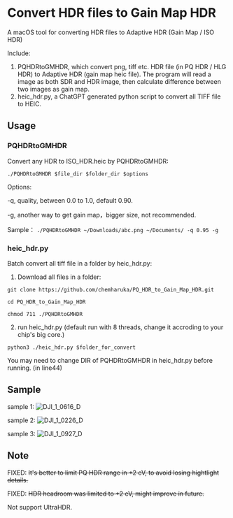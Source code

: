 # Convert HDR files to Gain Map HDR

A macOS tool for converting HDR files to Adaptive HDR (Gain Map / ISO HDR)

Include:

1. PQHDRtoGMHDR, which convert png, tiff etc. HDR file (in PQ HDR / HLG HDR) to Adaptive HDR (gain map heic file). The program will read a image as both SDR and HDR image, then calculate difference between two images as gain map.
2. heic_hdr.py, a ChatGPT generated python script to convert all TIFF file to HEIC.

## Usage

### PQHDRtoGMHDR

Convert any HDR to ISO_HDR.heic by PQHDRtoGMHDR:

`./PQHDRtoGMHDR $file_dir $folder_dir $options`

Options:

-q, quality, between 0.0 to 1.0, default 0.90.

-g, another way to get gain map，bigger size, not recommended.

Sample： `./PQHDRtoGMHDR ~/Downloads/abc.png ~/Documents/ -q 0.95 -g`

### heic_hdr.py

Batch convert all tiff file in a folder by heic_hdr.py:

1. Download all files in a folder:

`git clone https://github.com/chemharuka/PQ_HDR_to_Gain_Map_HDR.git`

`cd PQ_HDR_to_Gain_Map_HDR`

`chmod 711 ./PQHDRtoGMHDR`

2. run heic_hdr.py (default run with 8 threads, change it accroding to your chip's big core.)

`python3 ./heic_hdr.py $folder_for_convert`

You may need to change DIR of PQHDRtoGMHDR in heic_hdr.py before running. (in line44)

## Sample

sample 1:
![DJI_1_0616_D](https://github.com/user-attachments/assets/d4fd48bb-6561-496f-b1ab-083ee1ae8a95)

sample 2:
![DJI_1_0226_D](https://github.com/user-attachments/assets/0a718722-6939-41d3-844d-14517442de05)

sample 3:
![DJI_1_0927_D](https://github.com/user-attachments/assets/66da879e-d56a-4bae-8185-d2d7d462e10f)

## Note

FIXED: ~~It's better to limit PQ HDR range in +2 eV, to avoid losing hightlight details.~~

FIXED: ~~HDR headroom was limited to +2 eV, might improve in future.~~

Not support UltraHDR.
